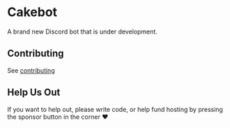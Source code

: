 # Cakebot

A brand new Discord bot that is under development.

## Contributing

See [contributing](https://cakebot.club/docs/contributing/development/)

## Help Us Out

If you want to help out, please write code, or help fund hosting by pressing the sponsor button in the corner :heart:
